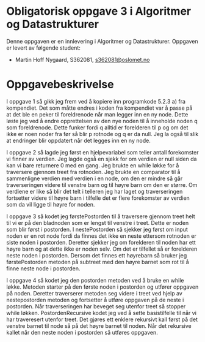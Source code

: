 # Obligatorisk oppgave 3 i Algoritmer og Datastrukturer

Denne oppgaven er en innlevering i Algoritmer og Datastrukturer. 
Oppgaven er levert av følgende student:
* Martin Hoff Nygaard, S362081, s362081@oslomet.no


# Oppgavebeskrivelse

I oppgave 1 så gikk jeg frem ved å kopiere inn programkode 5.2.3 a) fra kompendiet. Det som måtte endres i koden fra 
kompendiet var å passe på at det ble en peker til foreldrenode når man legger inn en ny node. Dette løste jeg ved å endre
opprettelsen av den nye noden til å inneholde noden q som foreldrenode. Dette funker fordi q alltid er forelderen til p og 
om det ikke er noen noder fra før så blir p rotnode og q er da null. Jeg la også til slik at endringer blir oppdatert når 
det legges inn en ny node. 

I oppgave 2 så lagde jeg først en hjelpevariabel som teller antall forekomster vi finner av verdien. Jeg lagde også en sjekk
for om verdien er null siden da kan vi bare returnere 0 med en gang. Jeg brukte en while løkke for å traversere gjennom 
treet fra rotnoden. Jeg brukte en comparator til å sammenligne verdien med verdien i en node, om den er mindre så går traverseringen
videre til venstre barn og til høyre barn om den er større. Om verdiene er like så blir det telt i telleren jeg har laget 
og traverseringen fortsetter videre til høyre barn i tilfelle det er flere forekomster av verdien som da vil ligge til høyre
for noden. 

I oppgave 3 så kodet jeg førstePostorden til å traversere gjennom treet helt til vi er på den bladnoden som er lengst til 
venstre i treet. Dette er noden som blir først i postorden. I nestePostorden så sjekker jeg først om input noden er en rot
node fordi da finnes det ikke en neste ettersom rotnoden er siste noden i postorden. Deretter sjekker jeg om forelderen 
til noden har ett høyre barn og at dette ikke er noden selv. Om det er tilfellet så er forelderen neste noden i postorden. 
Dersom det finnes ett høyrebarn så bruker jeg førstePostorden metoden på subtreet med den høyre barnet som rot til å finne
neste node i postorden. 

I oppgave 4 så kodet jeg den postorden metoden ved å bruke en while løkke. Metoden starter på den første noden i postorden 
og utfører oppgaven på noden. Deretter traverserer metoden seg videre i treet ved hjelp av nestepostorden metoden og fortsetter 
å utføre oppgaven på de neste i postorden. Når traverseringen har beveget seg utenfor treet så stopper while løkken. 
PostordenRecursive kodet jeg ved å sette basistilfelle til når vi har traveresert utenfor treet. Det gjøres ett enklere 
rekursivt kall først på det venstre barnet til node så på det høyre barnet til noden. Når det rekursive kallet når den neste 
noden i postorden så utføres oppgaven. 
